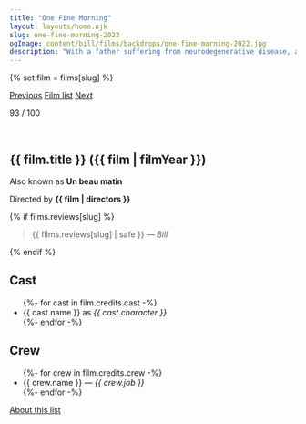 ```yaml
---
title: "One Fine Morning"
layout: layouts/home.njk
slug: one-fine-morning-2022
ogImage: content/bill/films/backdrops/one-fine-morning-2022.jpg
description: "With a father suffering from neurodegenerative disease, a young woman lives with her eight-year-old daughter. While struggling to secure a decent nursing home, she runs into an unavailable friend with whom she embarks on an affair."
---
```


{% set film = films[slug] %}

<nav class="films">
  <a class="prev" href="../eo-2022">Previous</a>
  <a href="../">Film list</a>
  <a class="next" href="../the-banshees-of-inisherin-2022">Next</a>
</nav>

<p>93 / 100</p>

<article class="film slug-one-fine-morning-2022">
  <div class="backdrop-and-poster">
    <img class="poster" src="../films/posters/{{ slug }}.jpg" alt="">
    <img class="backdrop" src="../films/backdrops/{{ slug }}.jpg" alt="">
  </div>

  <h1>{{ film.title }} ({{ film | filmYear }})</h1>

  <p>Also known as <strong>Un beau matin</strong></p>

  <p class="director">
    Directed by <strong>{{ film | directors }}</strong>
  </p>

  {% if films.reviews[slug] %}
    <blockquote> 
      {{ films.reviews[slug] | safe }} <em>— Bill</em>
    </blockquote> 
  {% endif %}

  <h2>
    Cast
  </h2>
  <ul>
    {%- for cast in film.credits.cast -%}
      <li>
        {{ cast.name }} as <em>{{ cast.character }}</em>
      </li>
    {%- endfor -%}
  </ul>

  <h2>
    Crew
  </h2>
  <ul>
    {%- for crew in film.credits.crew -%}
      <li>
        {{ crew.name }} &mdash; <em>{{ crew.job }}</em>
      </li>
    {%- endfor -%}
  </ul>
</article>
<footer>
  <a href="../about">About this list</a>
</footer>
